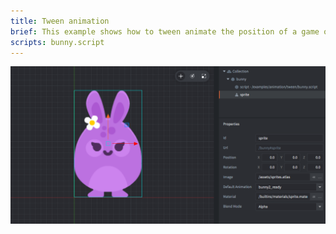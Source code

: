 ```yaml
---
title: Tween animation
brief: This example shows how to tween animate the position of a game object.
scripts: bunny.script
---
```


![tween](basic_tween.png)
